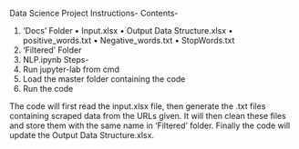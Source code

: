 Data Science Project Instructions-
Contents-
1.	‘Docs’ Folder
•	Input.xlsx
•	Output Data Structure.xlsx
•	positive_words.txt
•	Negative_words.txt
•	StopWords.txt
2.	‘Filtered’ Folder
3.	NLP.ipynb
Steps-
1.	Run jupyter-lab from cmd 
2.	Load the master folder containing the code
3.	Run the code

The code will first read the input.xlsx file, then generate the .txt files containing scraped data from the URLs given.
It will then clean these files and store them with the same name in ‘Filtered’ folder.
Finally the code will update the Output Data Structure.xlsx.

